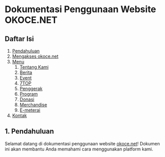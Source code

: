 # Dokumentasi Penggunaan Website OKOCE.NET

## Daftar Isi

1. [Pendahuluan](#pendahuluan)
2. [Mengakses okoce.net](#mengakses-okoce)
3. [Menu](#menu-okoce)  
   1. [Tentang Kami](#tentang-kami-okoce)  
   2. [Berita](#berita-okoce)
   3. [Event](#event-okoce)
   4. [7TOP](#7-top-okoce)
   5. [Penggerak](#penggerak-okoce)
   6. [Program](#program-okoce)
   7. [Donasi](#donasi-okoce)
   8. [Merchandise](#merchandise-okoce)
   9. [E-meterai](#e-meterai-okoce)
4. [Kontak](#kontak-okoce)

<a id="pendahuluan"></a>
## 1. Pendahuluan

Selamat datang di dokumentasi penggunaan website [okoce.net](okoce.net)! Dokumen ini akan membantu Anda memahami cara menggunakan platform kami.
